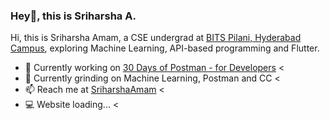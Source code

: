 ### Hey👋, this is Sriharsha A.

Hi, this is Sriharsha Amam, a CSE undergrad at <a href="https://www.bits-pilani.ac.in/hyderabad/">BITS Pilani, Hyderabad Campus</a>, exploring Machine Learning, API-based programming and Flutter.

<ul>
  <li> 🔭 Currently working on <a href="https://www.postman.com/postman/workspace/30-days-of-postman-for-developers/overview">30 Days of Postman - for Developers</a> <</li>
  <li> 🌱 Currently grinding on Machine Learning, Postman and CC <</li>
  <li> 📫 Reach me at <a href="https://www.linkedin.com/in/sriharsha-amam-ba2b331ab?lipi=urn%3Ali%3Apage%3Ad_flagship3_profile_view_base_contact_details%3B1XhlQA3jRvOV%2Fg2SiHuaDA%3D%3D">SriharshaAmam</a> <</li>
  <li> 💻 Website loading... <</li>
</ul>
<!--
**hash1524/hash1524** is a ✨ _special_ ✨ repository because its `README.md` (this file) appears on your GitHub profile.>

Here are some ideas to get you started:

- 🔭 I’m currently working on ...
- 🌱 I’m currently learning ...
- 👯 I’m looking to collaborate on ...
- 🤔 I’m looking for help with ...
- 💬 Ask me about ...
- 📫 How to reach me: ...
- 😄 Pronouns: ...
- ⚡ Fun fact: ...
--
